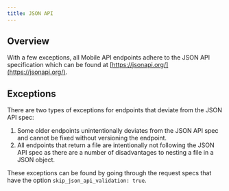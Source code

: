 ```yaml
---
title: JSON API
---
```


## Overview

With a few exceptions, all Mobile API endpoints adhere to the JSON API specification which can be found at [https://jsonapi.org/](https://jsonapi.org/).

## Exceptions

There are two types of exceptions for endpoints that deviate from the JSON API spec:

1. Some older endpoints unintentionally deviates from the JSON API spec and cannot be fixed without versioning the endpoint.
2. All endpoints that return a file are intentionally not following the JSON API spec as there are a number of disadvantages to nesting a file in a JSON object.  

These exceptions can be found by going through the request specs that have the option `skip_json_api_validation: true`.
